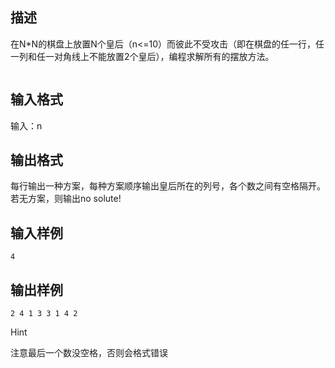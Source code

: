 ## 描述

<p> 在N*N的棋盘上放置N个皇后（n<=10）而彼此不受攻击（即在棋盘的任一行，任一列和任一对角线上不能放置2个皇后），编程求解所有的摆放方法。 </p> <p> <img src="/JudgeOnline/upload/image/20170529/20170529193433_25694.png" alt="" /> </p>

## 输入格式

输入：n

## 输出格式

每行输出一种方案，每种方案顺序输出皇后所在的列号，各个数之间有空格隔开。若无方案，则输出no solute!

## 输入样例

```plaintext
4
```

## 输出样例

```plaintext
2 4 1 3 3 1 4 2
```

Hint

注意最后一个数没空格，否则会格式错误



 

